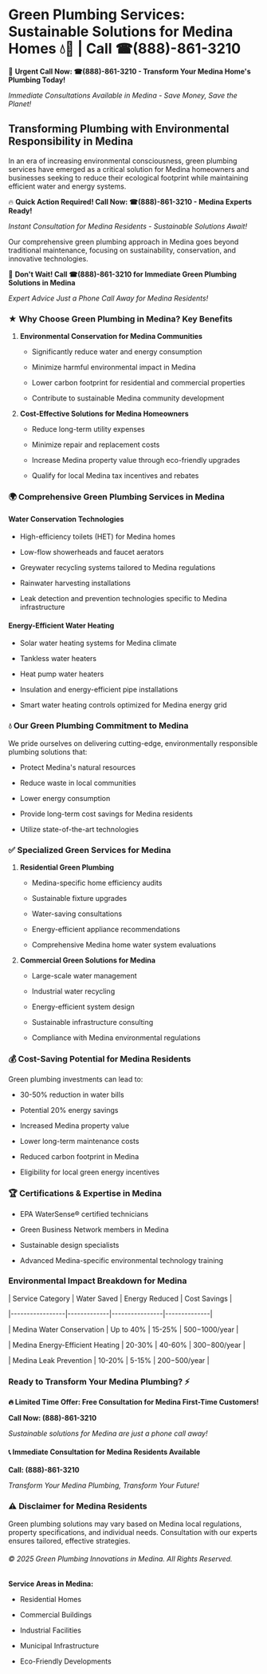 # Green Plumbing Services: Sustainable Solutions for Medina Homes 💧🌿 | Call ☎(888)-861-3210

🚨 **Urgent Call Now: ☎(888)-861-3210 - Transform Your Medina Home's Plumbing Today!**
*Immediate Consultations Available in Medina - Save Money, Save the Planet!*

## Transforming Plumbing with Environmental Responsibility in Medina

In an era of increasing environmental consciousness, green plumbing services have emerged as a critical solution for Medina homeowners and businesses seeking to reduce their ecological footprint while maintaining efficient water and energy systems. 

🔥 **Quick Action Required! Call Now: ☎(888)-861-3210 - Medina Experts Ready!**
*Instant Consultation for Medina Residents - Sustainable Solutions Await!*

Our comprehensive green plumbing approach in Medina goes beyond traditional maintenance, focusing on sustainability, conservation, and innovative technologies.

🚨 **Don't Wait! Call ☎(888)-861-3210 for Immediate Green Plumbing Solutions in Medina**
*Expert Advice Just a Phone Call Away for Medina Residents!*

### ★ Why Choose Green Plumbing in Medina? Key Benefits

1. **Environmental Conservation for Medina Communities** 
   - Significantly reduce water and energy consumption
   - Minimize harmful environmental impact in Medina
   - Lower carbon footprint for residential and commercial properties
   - Contribute to sustainable Medina community development

2. **Cost-Effective Solutions for Medina Homeowners** 
   - Reduce long-term utility expenses
   - Minimize repair and replacement costs
   - Increase Medina property value through eco-friendly upgrades
   - Qualify for local Medina tax incentives and rebates

### 🌍 Comprehensive Green Plumbing Services in Medina

#### Water Conservation Technologies
- High-efficiency toilets (HET) for Medina homes
- Low-flow showerheads and faucet aerators
- Greywater recycling systems tailored to Medina regulations
- Rainwater harvesting installations
- Leak detection and prevention technologies specific to Medina infrastructure

#### Energy-Efficient Water Heating
- Solar water heating systems for Medina climate
- Tankless water heaters
- Heat pump water heaters
- Insulation and energy-efficient pipe installations
- Smart water heating controls optimized for Medina energy grid

### 💧 Our Green Plumbing Commitment to Medina

We pride ourselves on delivering cutting-edge, environmentally responsible plumbing solutions that:
- Protect Medina's natural resources
- Reduce waste in local communities
- Lower energy consumption
- Provide long-term cost savings for Medina residents
- Utilize state-of-the-art technologies

### ✅ Specialized Green Services for Medina

1. **Residential Green Plumbing**
   - Medina-specific home efficiency audits
   - Sustainable fixture upgrades
   - Water-saving consultations
   - Energy-efficient appliance recommendations
   - Comprehensive Medina home water system evaluations

2. **Commercial Green Solutions for Medina**
   - Large-scale water management
   - Industrial water recycling
   - Energy-efficient system design
   - Sustainable infrastructure consulting
   - Compliance with Medina environmental regulations

### 💰 Cost-Saving Potential for Medina Residents

Green plumbing investments can lead to:
- 30-50% reduction in water bills
- Potential 20% energy savings
- Increased Medina property value
- Lower long-term maintenance costs
- Reduced carbon footprint in Medina
- Eligibility for local green energy incentives

### 🏆 Certifications & Expertise in Medina

- EPA WaterSense® certified technicians
- Green Business Network members in Medina
- Sustainable design specialists
- Advanced Medina-specific environmental technology training

### Environmental Impact Breakdown for Medina

| Service Category | Water Saved | Energy Reduced | Cost Savings |
|-----------------|-------------|----------------|--------------|
| Medina Water Conservation | Up to 40% | 15-25% | $500-$1000/year |
| Medina Energy-Efficient Heating | 20-30% | 40-60% | $300-$800/year |
| Medina Leak Prevention | 10-20% | 5-15% | $200-$500/year |

### Ready to Transform Your Medina Plumbing? ⚡

**🔥 Limited Time Offer: Free Consultation for Medina First-Time Customers!**

**Call Now: (888)-861-3210**
*Sustainable solutions for Medina are just a phone call away!*

#### 📞 Immediate Consultation for Medina Residents Available

**Call: (888)-861-3210**
*Transform Your Medina Plumbing, Transform Your Future!*

### ⚠️ Disclaimer for Medina Residents

Green plumbing solutions may vary based on Medina local regulations, property specifications, and individual needs. Consultation with our experts ensures tailored, effective strategies.

###### © 2025 Green Plumbing Innovations in Medina. All Rights Reserved.

**Service Areas in Medina:** 
- Residential Homes
- Commercial Buildings
- Industrial Facilities
- Municipal Infrastructure
- Eco-Friendly Developments